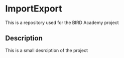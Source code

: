 # ImportExport

This is a repository used for the BIRD Academy project

## Description

This is a small desrciption of the project